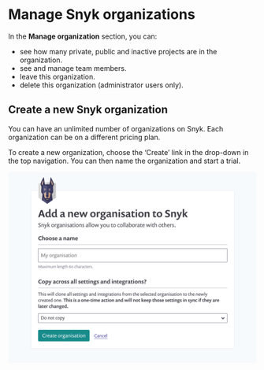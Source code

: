 # Manage Snyk organizations

In the **Manage organization** section, you can:

* see how many private, public and inactive projects are in the organization.
* see and manage team members.
* leave this organization.
* delete this organization \(administrator users only\).

## Create a new Snyk organization

You can have an unlimited number of organizations on Snyk. Each organization can be on a different pricing plan.

To create a new organization, choose the ‘Create’ link in the drop-down in the top navigation. You can then name the organization and start a trial.

![](../../.gitbook/assets/uuid-560a73f5-8861-99db-9d4b-8cdae69d4b72-en.png)


